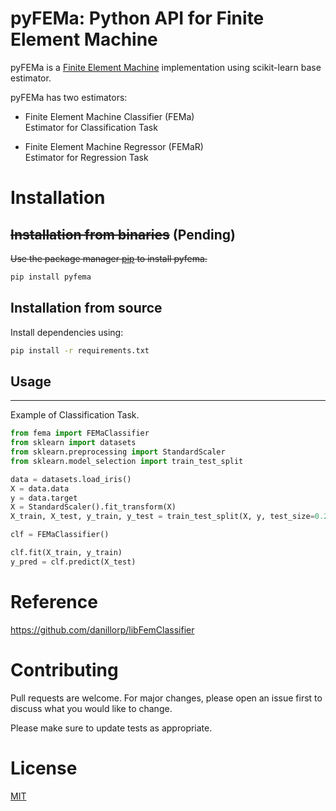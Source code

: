 # pyFEMa: Python API for Finite Element Machine
pyFEMa is a [Finite Element Machine](https://github.com/danillorp/libFemClassifier) implementation using scikit-learn base estimator.

pyFEMa has two estimators:

- Finite Element Machine Classifier (FEMa) \
Estimator for Classification Task

- Finite Element Machine Regressor (FEMaR) \
Estimator for Regression Task

# Installation

## ~~Installation from binaries~~ (Pending)
~~Use the package manager [pip](https://pip.pypa.io/en/stable/) to install pyfema.~~

```bash
pip install pyfema
```

## Installation from source
Install dependencies using:

```bash
pip install -r requirements.txt
```

## Usage
---
Example of Classification Task.


```python
from fema import FEMaClassifier
from sklearn import datasets
from sklearn.preprocessing import StandardScaler
from sklearn.model_selection import train_test_split

data = datasets.load_iris()
X = data.data
y = data.target
X = StandardScaler().fit_transform(X)
X_train, X_test, y_train, y_test = train_test_split(X, y, test_size=0.2)

clf = FEMaClassifier()

clf.fit(X_train, y_train)
y_pred = clf.predict(X_test)
```

# Reference
https://github.com/danillorp/libFemClassifier

# Contributing
Pull requests are welcome. For major changes, please open an issue first to discuss what you would like to change.

Please make sure to update tests as appropriate.

# License
[MIT](https://choosealicense.com/licenses/mit/)